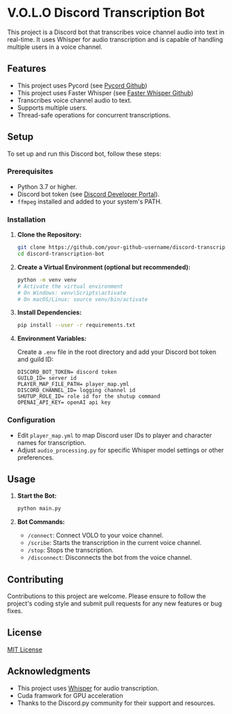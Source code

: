 
# V.O.L.O Discord Transcription Bot

This project is a Discord bot that transcribes voice channel audio into text in real-time. It uses Whisper for audio transcription and is capable of handling multiple users in a voice channel.

## Features

- This project uses Pycord (see [Pycord Github](https://github.com/Pycord-Development/pycord))
- This project uses Faster Whisper (see [Faster Whisper Github](https://github.com/SYSTRAN/faster-whisper))
- Transcribes voice channel audio to text.
- Supports multiple users.
- Thread-safe operations for concurrent transcriptions.

## Setup

To set up and run this Discord bot, follow these steps:

### Prerequisites

- Python 3.7 or higher.
- Discord bot token (see [Discord Developer Portal](https://discord.com/developers/applications)).
- `ffmpeg` installed and added to your system's PATH.

### Installation

1. **Clone the Repository:**

   ```bash
   git clone https://github.com/your-github-username/discord-transcription-bot.git
   cd discord-transcription-bot
   ```

2. **Create a Virtual Environment (optional but recommended):**

   ```bash
   python -m venv venv
   # Activate the virtual environment
   # On Windows: venv\Scripts\activate
   # On macOS/Linux: source venv/bin/activate
   ```

3. **Install Dependencies:**

   ```bash
   pip install --user -r requirements.txt
   ```

4. **Environment Variables:**

   Create a `.env` file in the root directory and add your Discord bot token and guild ID:

   ```
   DISCORD_BOT_TOKEN= discord token
   GUILD_ID= server id
   PLAYER_MAP_FILE_PATH= player_map.yml
   DISCORD_CHANNEL_ID= logging channel id
   SHUTUP_ROLE_ID= role id for the shutup command
   OPENAI_API_KEY= openAI api key
   ```

### Configuration

- Edit `player_map.yml` to map Discord user IDs to player and character names for transcription.
- Adjust `audio_processing.py` for specific Whisper model settings or other preferences.

## Usage

1. **Start the Bot:**

   ```bash
   python main.py
   ```

2. **Bot Commands:**

   - `/connect`: Connect VOLO to your voice channel.
   - `/scribe`: Starts the transcription in the current voice channel.
   - `/stop`: Stops the transcription.
   - `/disconnect`: Disconnects the bot from the voice channel.

## Contributing

Contributions to this project are welcome. Please ensure to follow the project's coding style and submit pull requests for any new features or bug fixes.

## License

[MIT License](LICENSE)

## Acknowledgments

- This project uses [Whisper](https://github.com/openai/whisper) for audio transcription.
- Cuda framwork for GPU acceleration
- Thanks to the Discord.py community for their support and resources.
